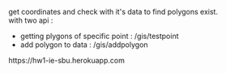 get coordinates and check with it's data to find polygons exist. <br />
with two api : 
<ul>
    <li>getting plygons of specific point :     /gis/testpoint</li>
    <li>add polygon to data :                   /gis/addpolygon</li>
</ul>
https://hw1-ie-sbu.herokuapp.com
